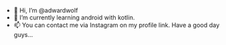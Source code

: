 - 👋 Hi, I’m @adwardwolf
- 🌱 I’m currently learning android with kotlin.
- 📫 You can contact me via Instagram on my profile link. Have a good day guys...

<!---
adwardwolf/adwardwolf is a ✨ special ✨ repository because its `README.md` (this file) appears on your GitHub profile.
You can click the Preview link to take a look at your changes.
--->
